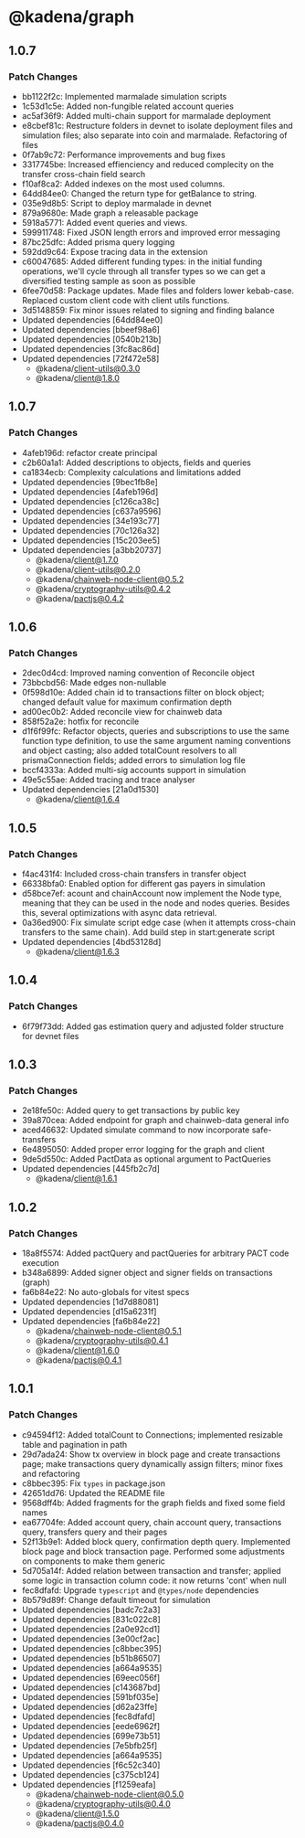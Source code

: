 # @kadena/graph

## 1.0.7

### Patch Changes

- bb1122f2c: Implemented marmalade simulation scripts
- 1c53d1c5e: Added non-fungible related account queries
- ac5af36f9: Added multi-chain support for marmalade deployment
- e8cbef81c: Restructure folders in devnet to isolate deployment files and
  simulation files; also separate into coin and marmalade. Refactoring of files
- 0f7ab9c72: Performance improvements and bug fixes
- 3317745be: Increased effienciency and reduced complecity on the transfer
  cross-chain field search
- f10af8ca2: Added indexes on the most used columns.
- 64dd84ee0: Changed the return type for getBalance to string.
- 035e9d8b5: Script to deploy marmalade in devnet
- 879a9680e: Made graph a releasable package
- 5918a5771: Added event queries and views.
- 599911748: Fixed JSON length errors and improved error messaging
- 87bc25dfc: Added prisma query logging
- 592dd9c64: Expose tracing data in the extension
- c60047685: Added different funding types: in the initial funding operations,
  we'll cycle through all transfer types so we can get a diversified testing
  sample as soon as possible
- 6fee70d58: Package updates. Made files and folders lower kebab-case. Replaced
  custom client code with client utils functions.
- 3d5148859: Fix minor issues related to signing and finding balance
- Updated dependencies [64dd84ee0]
- Updated dependencies [bbeef98a6]
- Updated dependencies [0540b213b]
- Updated dependencies [3fc8ac86d]
- Updated dependencies [72f472e58]
  - @kadena/client-utils@0.3.0
  - @kadena/client@1.8.0

## 1.0.7

### Patch Changes

- 4afeb196d: refactor create principal
- c2b60a1a1: Added descriptions to objects, fields and queries
- ca1834ecb: Complexity calculations and limitations added
- Updated dependencies [9bec1fb8e]
- Updated dependencies [4afeb196d]
- Updated dependencies [c126ca38c]
- Updated dependencies [c637a9596]
- Updated dependencies [34e193c77]
- Updated dependencies [70c126a32]
- Updated dependencies [15c203ee5]
- Updated dependencies [a3bb20737]
  - @kadena/client@1.7.0
  - @kadena/client-utils@0.2.0
  - @kadena/chainweb-node-client@0.5.2
  - @kadena/cryptography-utils@0.4.2
  - @kadena/pactjs@0.4.2

## 1.0.6

### Patch Changes

- 2dec0d4cd: Improved naming convention of Reconcile object
- 73bbcbd56: Made edges non-nullable
- 0f598d10e: Added chain id to transactions filter on block object; changed
  default value for maximum confirmation depth
- ad00ec0b2: Added reconcile view for chainweb data
- 858f52a2e: hotfix for reconcile
- d1f6f99fc: Refactor objects, queries and subscriptions to use the same
  function type definition, to use the same argument naming conventions and
  object casting; also added totalCount resolvers to all prismaConnection
  fields; added errors to simulation log file
- bccf4333a: Added multi-sig accounts support in simulation
- 49e5c55ae: Added tracing and trace analyser
- Updated dependencies [21a0d1530]
  - @kadena/client@1.6.4

## 1.0.5

### Patch Changes

- f4ac431f4: Included cross-chain transfers in transfer object
- 66338bfa0: Enabled option for different gas payers in simulation
- d58bce7ef: acount and chainAccount now implement the Node type, meaning that
  they can be used in the node and nodes queries. Besides this, several
  optimizations with async data retrieval.
- 0a36ed900: Fix simulate script edge case (when it attempts cross-chain
  transfers to the same chain). Add build step in start:generate script
- Updated dependencies [4bd53128d]
  - @kadena/client@1.6.3

## 1.0.4

### Patch Changes

- 6f79f73dd: Added gas estimation query and adjusted folder structure for devnet
  files

## 1.0.3

### Patch Changes

- 2e18fe50c: Added query to get transactions by public key
- 39a870cea: Added endpoint for graph and chainweb-data general info
- aced46632: Updated simulate command to now incorporate safe-transfers
- 6e4895050: Added proper error logging for the graph and client
- 9de5d550c: Added PactData as optional argument to PactQueries
- Updated dependencies [445fb2c7d]
  - @kadena/client@1.6.1

## 1.0.2

### Patch Changes

- 18a8f5574: Added pactQuery and pactQueries for arbitrary PACT code execution
- b348a6899: Added signer object and signer fields on transactions (graph)
- fa6b84e22: No auto-globals for vitest specs
- Updated dependencies [1d7d88081]
- Updated dependencies [d15a6231f]
- Updated dependencies [fa6b84e22]
  - @kadena/chainweb-node-client@0.5.1
  - @kadena/cryptography-utils@0.4.1
  - @kadena/client@1.6.0
  - @kadena/pactjs@0.4.1

## 1.0.1

### Patch Changes

- c94594f12: Added totalCount to Connections; implemented resizable table and
  pagination in path
- 29d7ada24: Show tx overview in block page and create transactions page; make
  transactions query dynamically assign filters; minor fixes and refactoring
- c8bbec395: Fix `types` in package.json
- 42651dd76: Updated the README file
- 9568dff4b: Added fragments for the graph fields and fixed some field names
- ea67704fe: Added account query, chain account query, transactions query,
  transfers query and their pages
- 52f13b9e1: Added block query, confirmation depth query. Implemented block page
  and block transaction page. Performed some adjustments on components to make
  them generic
- 5d705a14f: Added relation between transaction and transfer; applied some logic
  in transaction column code: it now returns 'cont' when null
- fec8dfafd: Upgrade `typescript` and `@types/node` dependencies
- 8b579d89f: Change default timeout for simulation
- Updated dependencies [badc7c2a3]
- Updated dependencies [831c022c8]
- Updated dependencies [2a0e92cd1]
- Updated dependencies [3e00cf2ac]
- Updated dependencies [c8bbec395]
- Updated dependencies [b51b86507]
- Updated dependencies [a664a9535]
- Updated dependencies [69eec056f]
- Updated dependencies [c143687bd]
- Updated dependencies [591bf035e]
- Updated dependencies [d62a23ffe]
- Updated dependencies [fec8dfafd]
- Updated dependencies [eede6962f]
- Updated dependencies [699e73b51]
- Updated dependencies [7e5bfb25f]
- Updated dependencies [a664a9535]
- Updated dependencies [f6c52c340]
- Updated dependencies [c375cb124]
- Updated dependencies [f1259eafa]
  - @kadena/chainweb-node-client@0.5.0
  - @kadena/cryptography-utils@0.4.0
  - @kadena/client@1.5.0
  - @kadena/pactjs@0.4.0
